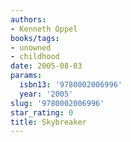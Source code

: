 ```yaml
---
authors:
- Kenneth Oppel
books/tags:
- unowned
- childhood
date: 2005-08-03
params:
  isbn13: '9780002006996'
  year: '2005'
slug: '9780002006996'
star_rating: 0
title: Skybreaker
---
```


<!--more-->